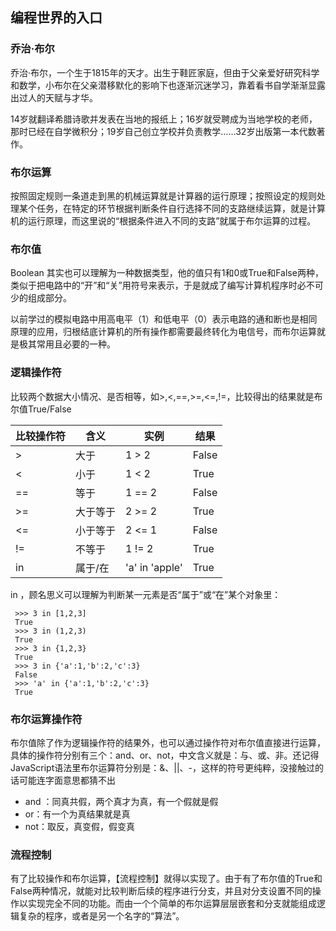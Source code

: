 ## 编程世界的入口

### 乔治·布尔

   乔治·布尔，一个生于1815年的天才。出生于鞋匠家庭，但由于父亲爱好研究科学和数学，小布尔在父亲潜移默化的影响下也逐渐沉迷学习，靠着看书自学渐渐显露出过人的天赋与才华。
   
   14岁就翻译希腊诗歌并发表在当地的报纸上；16岁就受聘成为当地学校的老师，那时已经在自学微积分；19岁自己创立学校并负责教学……32岁出版第一本代数著作。
   
   
### 布尔运算

   按照固定规则一条道走到黑的机械运算就是计算器的运行原理；按照设定的规则处理某个任务，在特定的环节根据判断条件自行选择不同的支路继续运算，就是计算机的运行原理，而这里说的“根据条件进入不同的支路”就属于布尔运算的过程。
   
   
### 布尔值

   Boolean 其实也可以理解为一种数据类型，他的值只有1和0或True和False两种，类似于把电路中的“开”和“关”用符号来表示，于是就成了编写计算机程序时必不可少的组成部分。
   
   以前学过的模拟电路中用高电平（1）和低电平（0）表示电路的通和断也是相同原理的应用，归根结底计算机的所有操作都需要最终转化为电信号，而布尔运算就是极其常用且必要的一种。
   
   
### 逻辑操作符

   比较两个数据大小情况、是否相等，如>,<,==,>=,<=,!=，比较得出的结果就是布尔值True/False
   
   | 比较操作符  | 含义      |  实例     |   结果     |
   |-----------|----------|-----------|-----------|
   |    >      | 大于      | 1 > 2     | False     |
   |    <      | 小于      | 1 < 2     | True      |
   |   ==      | 等于      | 1 == 2    | False     |
   |   >=      | 大于等于   | 2 >= 2    | True      |
   |   <=      | 小于等于   | 2 <= 1    | False     |
   |   !=      | 不等于     | 1 != 2    | True      |
   |   in      | 属于/在    |'a' in 'apple'| True  |
   
   in ，顾名思义可以理解为判断某一元素是否“属于”或“在”某个对象里：
   
   ```
    >>> 3 in [1,2,3]
    True
    >>> 3 in (1,2,3)
    True
    >>> 3 in {1,2,3}
    True
    >>> 3 in {'a':1,'b':2,'c':3}
    False
    >>> 'a' in {'a':1,'b':2,'c':3}
    True
   ```
   
### 布尔运算操作符

   布尔值除了作为逻辑操作符的结果外，也可以通过操作符对布尔值直接进行运算，具体的操作符分别有三个：and、or、not，中文含义就是：与、或、非。还记得JavaScript语法里布尔运算符分别是：&、||、-，这样的符号更纯粹，没接触过的话可能连字面意思都猜不出
   
   - and ：同真共假，两个真才为真，有一个假就是假
   - or：有一个为真结果就是真
   - not：取反，真变假，假变真
   
   
### 流程控制

   有了比较操作和布尔运算，【流程控制】就得以实现了。由于有了布尔值的True和False两种情况，就能对比较判断后续的程序进行分支，并且对分支设置不同的操作以实现完全不同的功能。而由一个个简单的布尔运算层层嵌套和分支就能组成逻辑复杂的程序，或者是另一个名字的“算法”。
   
   
   
   
   
   
   
   